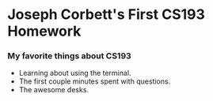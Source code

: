 # Joseph Corbett's First CS193 Homework

### My favorite things about CS193
- Learning about using the terminal.
- The first couple minutes spent with questions.
- The awesome desks.
